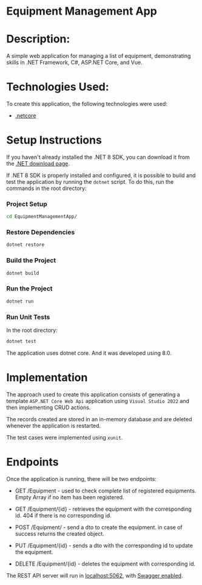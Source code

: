 # Equipment Management App

# Description:

A simple web application for managing a list of equipment, demonstrating skills in .NET Framework, C#, ASP.NET Core, and Vue.

# Technologies Used:

To create this application, the following technologies were used:

- [.netcore](https://dotnet.microsoft.com/pt-br/download/dotnet/8.0)

# Setup Instructions

If you haven't already installed the .NET 8 SDK, you can download it from the [.NET download page](https://dotnet.microsoft.com/download).

If .NET 8 SDK is properly installed and configured, it is possible to build and test the application by running the `dotnet` script. To do this, run the commands in the root directory:

### Project Setup

```sh
cd EquipmentManagementApp/
```

### Restore Dependencies

```sh
dotnet restore
```

### Build the Project

```sh
dotnet build
```

### Run the Project

```sh
dotnet run
```

### Run Unit Tests

In the root directory:

```sh
dotnet test
```

The application uses dotnet core. And it was developed using 8.0.

# Implementation

The approach used to create this application consists of generating a template `ASP.NET Core Web Api` application using `Visual Studio 2022` and then implementing CRUD actions.

The records created are stored in an in-memory database and are deleted whenever the application is restarted.

The test cases were implemented using `xunit`.

# Endpoints

Once the application is running, there will be two endpoints:

- GET /Equipment - used to check complete list of registered equipments. Empty Array if no item has been registered.

- GET /Equipment/{id} - retrieves the equipment with the corresponding id. 404 if there is no corresponding id.

- POST /Equipment/ - send a dto to create the equipment. in case of success returns the created object.

- PUT /Equipment/{id} - sends a dto with the corresponding id to update the equipment.

- DELETE /Equipment/{id} - deletes the equipment with corresponding id.

The REST API server will run in [localhost:5062](http://localhost:5062/), with [Swagger enabled](http://localhost:5062/swagger/index.html).
